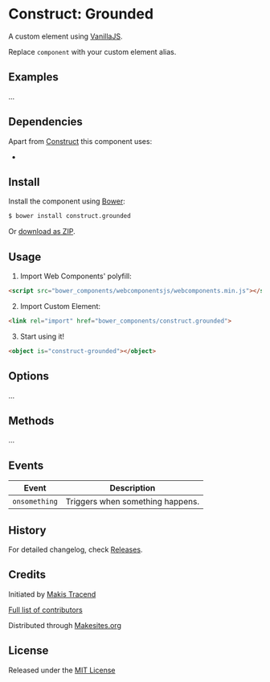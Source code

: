 # Construct: Grounded

A custom element using [VanillaJS](http://vanilla-js.com/).

Replace ```component``` with your custom element alias.


## Examples

...


## Dependencies

Apart from [Construct](http://github.com/makesites/construct) this component uses:

*


## Install

Install the component using [Bower](http://bower.io/):

```sh
$ bower install construct.grounded
```

Or [download as ZIP](https://github.com/construct-components/component/archive/master.zip).


## Usage

1. Import Web Components' polyfill:

```html
<script src="bower_components/webcomponentsjs/webcomponents.min.js"></script>
```

2. Import Custom Element:

```html
<link rel="import" href="bower_components/construct.grounded">
```

3. Start using it!

```html
<object is="construct-grounded"></object>
```


## Options

...


## Methods

...


## Events

Event         | Description
---           | ---
`onsomething` | Triggers when something happens.


## History

For detailed changelog, check [Releases](https://github.com/my-user/my-repo/releases).


## Credits

Initiated by [Makis Tracend](http://github.com/tracend)

[Full list of contributors](https://github.com/construct-components/component/graphs/contributors)

Distributed through [Makesites.org](http://makesites.org/)


## License

Released under the [MIT License](http://makesites.org/licenses/MIT)
